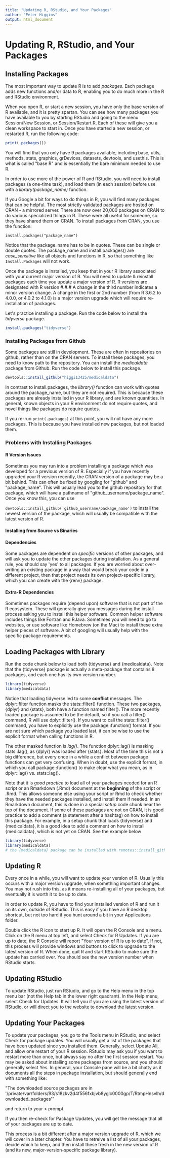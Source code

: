 ```yaml
---
title: "Updating R, RStudio, and Your Packages"
author: "Peter Higgins"
output: html_document
---
```




# Updating R, RStudio, and Your Packages

## Installing Packages
The most important way to update R is to add _packages_. Each package adds new functions and/or data to R, enabling you to do much more in the R and RStudio environment.

When you open R, or start a new session, you have only the base version of R available, and it is pretty spartan. You can see how many packages you have available to you by starting RStudio and going to the menu Session/New Session, or Session/Restart R. Each of these will give you a clean workspace to start in. Once you have started a new session, or restarted R, run the following code:


```r
print(.packages())
```

You will find that you only have 9 packages available, including base, utils, methods, stats, graphics, grDevices, datasets, devtools, and usethis. This is what is called "base R" and is essentially the bare minimum needed to use R.

In order to use more of the power of R and RStudio, you will need to install packages (a one-time task), and load them (in each session) before use with a _library(package_name)_ function.

If you Google a bit for ways to do things in R, you will find many packages that can be helpful. The most strictly validated packages are hosted on CRAN - a mirrored server. There are now over 20,000 packages on CRAN to do various specialized things in R. These were all useful for someone, so they have shared them on CRAN. To install packages from CRAN, you use the function:

`install.packages("package_name")`

Notice that the package_name has to be in quotes. These can be single or double quotes. The package_name and install.packages() are _case_sensitive_ like all objects and functions in R, so that something like `Install.Packages` will not work.

Once the package is installed, you keep that in your R library associated with your current major version of R. You will need to update & reinstall packages each time you update a major version of R. R versions are designated with R version #.#.#  A change in the third number indicates a minor version change. A change in the first or 2nd number (from R 3.6.2 to 4.0.0, or 4.0.2 to 4.1.0) is a major version upgrade which will require re-installation of packages.

Let's practice installing a package. Run the code below to install the _tidyverse_ package.


```r
install.packages("tidyverse")
```

### Installing Packages from Github
Some packages are still in development. These are often in repositories on github, rather than on the CRAN servers. To install these packages, you need to know path to the repository. You can install the _medicaldata_ package from Github. Run the code below to install this package.


```r
devtools::install_github("higgi13425/medicaldata")
```

In contrast to install.packages, the _library()_ function can work with quotes around the package_name, but they are not required. This is because these packages are already installed in your R library, and are known quantities. In general, known objects in your R environment do not require quotes, and novel things like packages do require quotes.

If you re-run `print(.packages)` at this point, you will not have any more packages. This is because you have installed new packages, but not loaded them.

### Problems with Installing Packages

#### R Version Issues
Sometimes you may run into a problem installing a package which was developed for a previous version of R. Especially if you have recently upgraded your R version recently, the CRAN version of a package may be a bit behind. This can often be fixed by googling for "github" and "package_name". This will usually lead you to the github repository for that package, which will have a pathname of "github_username/package_name". Once you know this, you can use

`devtools::install_github('github_username/package_name')` to install the newest version of the package, which will usually be compatible with the latest version of R.

#### Installing from Source vs Binaries

#### Dependencies
Some packages are dependent on *specific* versions of other packages, and will ask you to update the other packages during installation. As a general rule, you should say 'yes' to all packages. If you are worried about over-writing an existing package in a way that would break your code in a different project, then that project needs its own project-specific library, which you can create with the {renv} package.

#### Extra-R Dependencies
Sometimes packages require (depend upon) software that is not part of the R ecosystem. These will generally give you messages during the install process asking you to install this helper software. Common helper software includes things like Fortran and RJava. Sometimes you will need to go to websites, or use software like Homebrew (on the Mac) to install these extra helper pieces of software. A bit of googling will usually help with the specific package requirements.

## Loading Packages with Library

Run the code chunk below to load both {tidyverse} and {medicaldata}. Note that the {tidyverse} package is actually a meta-package that contains 8 packages, and each one has its own version number.


```r
library(tidyverse)
library(medicaldata)
```
Notice that loading tidyverse led to some **conflict** messages. The dplyr::filter function masks the stats::filter() function. These two packages, {dplyr} and {stats}, both have a function named filter(). The more recently loaded package is assumed to be the default, so if you call a filter() command, R will use dplyr::filter(). If you want to call the stats::filter() command, you have to explicitly use the package::function() format. If you are not sure which package you loaded last, it can be wise to use the explicit format when calling functions in R.

The other masked function is _lag()_. The function dplyr::lag() is masking stats::lag(), as {dplyr} was loaded after {stats}. Most of the time this is not a big difference, but every once in a while a conflict between package functions can get very confusing. When in doubt, use the explicit format, in which you call package::function() to make clear what you mean, as in dplyr::lag() vs. stats::lag().

Note that it is *good practice* to load all of your packages needed for an R script or an Rmarkdown (.Rmd) document at the **beginning** of the script or .Rmd. This allows someone else using your script or Rmd to check whether they have the needed packages installed, and install them if needed. In an Rmarkdown document, this is done in a special _setup_ code chunk near the top of the document. If some of these packages are not on CRAN, it is good practice to add a comment (a statement after a hashtag) on how to install this package. For example, in a setup chunk that loads {tidyverse} and {medicaldata}, it is a good idea to add a comment on how to install {medicaldata}, which is not yet on CRAN. See the example below


```r
library(tidyverse)
library(medicaldata)
# the {medicaldata} package can be installed with remotes::install_github('higgi13425/medicaldata')
```

## Updating R
Every once in a while, you will want to update your version of R. Usually this occurs with a major version upgrade, when something important changes. You may not rush into this, as it means re-installing all of your packages, but eventually it is worth it to be up to date. 

In order to update R, you have to find your installed version of R and run it on its own, outside of RStudio. This is easy if you have an R desktop shortcut, but not too hard if you hunt around a bit in your Applications folder. 

Double click the R icon to start up R. It will open the R Console and a menu. Click on the R menu at top left, and select Check for R Updates. If you are up to date, the R Console will report "Your version of R is up to date".
If not, this process will provide windows and buttons to click to upgrade to the latest version of R. When done, quit R and start RStudio to make sure the update has carried over. You should see the new version number when RStudio starts.

## Updating RStudio
To update RStudio, just run RStudio, and go to the Help menu in the top menu bar (not the Help tab in the lower right quadrant). In the Help menu, select Check for Updates. It will tell you if you are using the latest version of RStudio, or will direct you to the website to download the latest version.

## Updating Your Packages
To update your packages, you go to the Tools menu in RStudio, and select Check for package updates. You will usually get a list of the packages that have been updated since you installed them. Generally, select Update All, and allow one restart of your R session. RStudio may ask you if you want to restart more than once, but always say no after the first session restart. 
You may be asked about installing some packages from source, and you should generally select Yes. In general, your Console pane will be a bit chatty as it documents all the steps in package installation, but should generally end with something like:

"The downloaded source packages are in
	'/private/var/folders/93/s18zkv2d4f556fxbjvb8yglc0000gp/T/RtmpHnsvlh/downloaded_packages'"

and return to your > 
prompt.

If you then re-check for Package Updates, you will get the message that all of your packages are up to date.

This process is a bit different after a major version upgrade of R, which we will cover in a later chapter. You have to retreive a list of all your packages, decide which to keep, and then install these fresh in the new version of R (and its new, major-version-specific package library).
